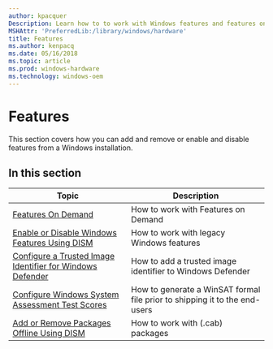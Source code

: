```yaml
---
author: kpacquer
Description: Learn how to to work with Windows features and features on demand
MSHAttr: 'PreferredLib:/library/windows/hardware'
title: Features
ms.author: kenpacq
ms.date: 05/16/2018
ms.topic: article
ms.prod: windows-hardware
ms.technology: windows-oem
---
```


# Features

This section covers how you can add and remove or enable and disable features from a Windows installation. 

## In this section

| Topic | Description |
|  --- | ---  |
| [Features On Demand](features-on-demand-v2--capabilities.md) | How to work with Features on Demand |
| [Enable or Disable Windows Features Using DISM](enable-or-disable-windows-features-using-dism.md) | How to work with legacy Windows features |
| [Configure a Trusted Image Identifier for Windows Defender](configure-a-trusted-image-identifier-for-windows-defender.md) | How to add a trusted image identifier to Windows Defender |
| [Configure Windows System Assessment Test Scores](configure-windows-system-assessment-test-scores.md) | How to generate a WinSAT formal file prior to shipping it to the end-users |
| [Add or Remove Packages Offline Using DISM](add-or-remove-packages-offline-using-dism.md) | How to work with (.cab) packages |
